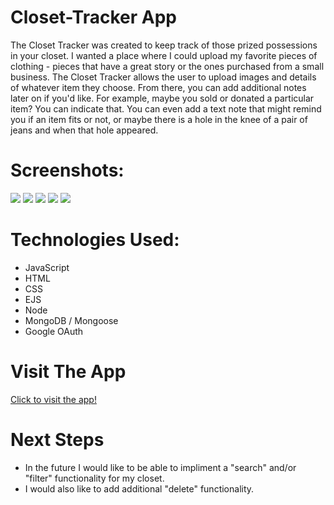 # Closet-Tracker App 
The Closet Tracker was created to keep track of those prized possessions in your closet.
I wanted a place where I could upload my favorite pieces of clothing - pieces that have a great story or the ones purchased from a small business. 
The Closet Tracker allows the user to upload images and details of whatever item they choose. From there, you can add additional notes later on if you'd like. 
For example, maybe you sold or donated a particular item? You can indicate that. You can even add a text note that might remind you if an item fits or not, or maybe there is a hole in the knee of a pair of jeans and when that hole appeared. 

# Screenshots: 
<img src="https://i.imgur.com/rH8o1pc.png">
<img src="https://i.imgur.com/wTTISZa.png">
<img src="https://i.imgur.com/AMMhCFd.png">
<img src="https://i.imgur.com/RWr0KQP.png">
<img src="https://i.imgur.com/0nyZOeY.png">

# Technologies Used:

- JavaScript
- HTML
- CSS
- EJS
- Node
- MongoDB / Mongoose
- Google OAuth

# Visit The App

 [Click to visit the app!](https://closet-tracker.herokuapp.com/)
 
# Next Steps
- In the future I would like to be able to impliment a "search" and/or "filter" functionality for my closet.
- I would also like to add additional "delete" functionality. 
